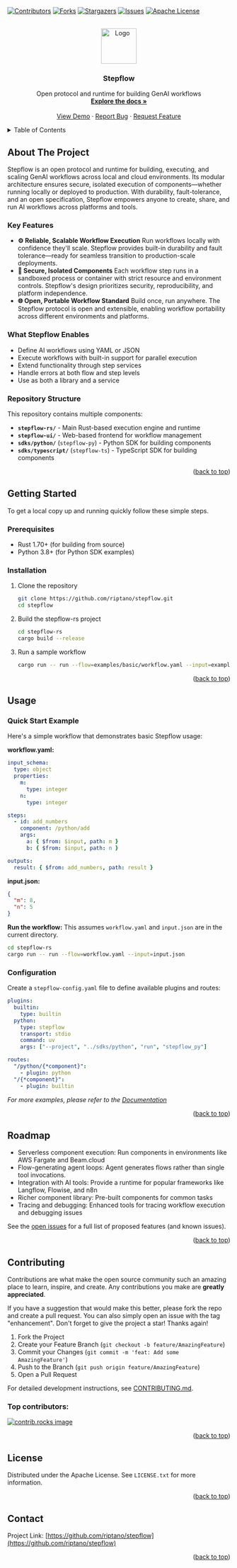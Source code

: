 <a id="readme-top"></a>

<!-- PROJECT SHIELDS -->
[![Contributors][contributors-shield]][contributors-url]
[![Forks][forks-shield]][forks-url]
[![Stargazers][stars-shield]][stars-url]
[![Issues][issues-shield]][issues-url]
[![Apache License][license-shield]][license-url]

<!-- PROJECT LOGO -->
<br />
<div align="center">
  <a href="https://github.com/riptano/stepflow">
    <img src="images/logo.png" alt="Logo" width="80" height="80">
  </a>

  <h3 align="center">Stepflow</h3>

  <p align="center">
    Open protocol and runtime for building GenAI workflows
    <br />
    <a href="https://fuzzy-journey-4j3y1we.pages.github.io/"><strong>Explore the docs »</strong></a>
    <br />
    <br />
    <a href="https://github.com/riptano/stepflow">View Demo</a>
    &middot;
    <a href="https://github.com/riptano/stepflow/issues/new?labels=bug&template=bug-report---.md">Report Bug</a>
    &middot;
    <a href="https://github.com/riptano/stepflow/issues/new?labels=enhancement&template=feature-request---.md">Request Feature</a>
  </p>
</div>

<!-- TABLE OF CONTENTS -->
<details>
  <summary>Table of Contents</summary>
  <ol>
    <li>
      <a href="#about-the-project">About The Project</a>
    </li>
    <li>
      <a href="#getting-started">Getting Started</a>
      <ul>
        <li><a href="#prerequisites">Prerequisites</a></li>
        <li><a href="#installation">Installation</a></li>
      </ul>
    </li>
    <li><a href="#usage">Usage</a></li>
    <li><a href="#roadmap">Roadmap</a></li>
    <li><a href="#contributing">Contributing</a></li>
    <li><a href="#license">License</a></li>
    <li><a href="#contact">Contact</a></li>
  </ol>
</details>

<!-- ABOUT THE PROJECT -->
## About The Project

Stepflow is an open protocol and runtime for building, executing, and scaling GenAI workflows across local and cloud environments. Its modular architecture ensures secure, isolated execution of components—whether running locally or deployed to production. With durability, fault-tolerance, and an open specification, Stepflow empowers anyone to create, share, and run AI workflows across platforms and tools.

### Key Features

- **⚙️ Reliable, Scalable Workflow Execution**
   Run workflows locally with confidence they'll scale. Stepflow provides built-in durability and fault tolerance—ready for seamless transition to production-scale deployments.
- **🔐 Secure, Isolated Components**
   Each workflow step runs in a sandboxed process or container with strict resource and environment controls. Stepflow's design prioritizes security, reproducibility, and platform independence.
- **🌐 Open, Portable Workflow Standard**
   Build once, run anywhere. The Stepflow protocol is open and extensible, enabling workflow portability across different environments and platforms.

### What Stepflow Enables

- Define AI workflows using YAML or JSON
- Execute workflows with built-in support for parallel execution
- Extend functionality through step services
- Handle errors at both flow and step levels
- Use as both a library and a service

### Repository Structure

This repository contains multiple components:

- **`stepflow-rs/`** - Main Rust-based execution engine and runtime
- **`stepflow-ui/`** - Web-based frontend for workflow management
- **`sdks/python/`** (`stepflow-py`) - Python SDK for building components
- **`sdks/typescript/`** (`stepflow-ts`) - TypeScript SDK for building components

<p align="right">(<a href="#readme-top">back to top</a>)</p>

<!-- GETTING STARTED -->
## Getting Started
To get a local copy up and running quickly follow these simple steps.
### Prerequisites

- Rust 1.70+ (for building from source)
- Python 3.8+ (for Python SDK examples)

### Installation

1. Clone the repository
   ```sh
   git clone https://github.com/riptano/stepflow.git
   cd stepflow
   ```

2. Build the stepflow-rs project
   ```sh
   cd stepflow-rs
   cargo build --release
   ```

3. Run a sample workflow
   ```sh
   cargo run -- run --flow=examples/basic/workflow.yaml --input=examples/basic/input1.json --config=examples/basic/stepflow-config.yml
   ```

<p align="right">(<a href="#readme-top">back to top</a>)</p>

<!-- USAGE EXAMPLES -->
## Usage

### Quick Start Example

Here's a simple workflow that demonstrates basic Stepflow usage:

**workflow.yaml:**
```yaml
input_schema:
  type: object
  properties:
    m:
      type: integer
    n:
      type: integer

steps:
  - id: add_numbers
    component: /python/add
    args:
      a: { $from: $input, path: m }
      b: { $from: $input, path: n }

outputs:
  result: { $from: add_numbers, path: result }
```

**input.json:**
```json
{
  "m": 8,
  "n": 5
}
```

**Run the workflow:**
This assumes `workflow.yaml` and `input.json` are in the current directory.
```sh
cd stepflow-rs
cargo run -- run --flow=workflow.yaml --input=input.json
```

### Configuration

Create a `stepflow-config.yaml` file to define available plugins and routes:

```yaml
plugins:
  builtin:
    type: builtin
  python:
    type: stepflow
    transport: stdio
    command: uv
    args: ["--project", "../sdks/python", "run", "stepflow_py"]

routes:
  "/python/{*component}":
    - plugin: python
  "/{*component}":
    - plugin: builtin
```

_For more examples, please refer to the [Documentation](https://fuzzy-journey-4j3y1we.pages.github.io/)_

<p align="right">(<a href="#readme-top">back to top</a>)</p>

<!-- ROADMAP -->
## Roadmap

- Serverless component execution: Run components in environments like AWS Fargate and Beam.cloud
- Flow-generating agent loops: Agent generates flows rather than single tool invocations.
- Integration with AI tools: Provide a runtime for popular frameworks like Langflow, Flowise, and n8n
- Richer component library: Pre-built components for common tasks
- Tracing and debugging: Enhanced tools for tracing workflow execution and debugging issues

See the [open issues](https://github.com/riptano/stepflow/issues) for a full list of proposed features (and known issues).

<p align="right">(<a href="#readme-top">back to top</a>)</p>

<!-- CONTRIBUTING -->
## Contributing

Contributions are what make the open source community such an amazing place to learn, inspire, and create. Any contributions you make are **greatly appreciated**.

If you have a suggestion that would make this better, please fork the repo and create a pull request. You can also simply open an issue with the tag "enhancement".
Don't forget to give the project a star! Thanks again!

1. Fork the Project
2. Create your Feature Branch (`git checkout -b feature/AmazingFeature`)
3. Commit your Changes (`git commit -m 'feat: Add some AmazingFeature'`)
4. Push to the Branch (`git push origin feature/AmazingFeature`)
5. Open a Pull Request

For detailed development instructions, see [CONTRIBUTING.md](CONTRIBUTING.md).

### Top contributors:

<a href="https://github.com/riptano/stepflow/graphs/contributors">
  <img src="https://contrib.rocks/image?repo=riptano/stepflow" alt="contrib.rocks image" />
</a>

<p align="right">(<a href="#readme-top">back to top</a>)</p>

<!-- LICENSE -->
## License

Distributed under the Apache License. See `LICENSE.txt` for more information.

<p align="right">(<a href="#readme-top">back to top</a>)</p>

<!-- CONTACT -->
## Contact

Project Link: [https://github.com/riptano/stepflow](https://github.com/riptano/stepflow)

<p align="right">(<a href="#readme-top">back to top</a>)</p>

<!-- MARKDOWN LINKS & IMAGES -->
<!-- https://www.markdownguide.org/basic-syntax/#reference-style-links -->
[contributors-shield]: https://img.shields.io/github/contributors/riptano/stepflow.svg?style=for-the-badge
[contributors-url]: https://github.com/riptano/stepflow/graphs/contributors
[forks-shield]: https://img.shields.io/github/forks/riptano/stepflow.svg?style=for-the-badge
[forks-url]: https://github.com/riptano/stepflow/network/members
[stars-shield]: https://img.shields.io/github/stars/riptano/stepflow.svg?style=for-the-badge
[stars-url]: https://github.com/riptano/stepflow/stargazers
[issues-shield]: https://img.shields.io/github/issues/riptano/stepflow.svg?style=for-the-badge
[issues-url]: https://github.com/riptano/stepflow/issues
[license-shield]: https://img.shields.io/github/license/riptano/stepflow.svg?style=for-the-badge
[license-url]: https://github.com/riptano/stepflow/blob/master/LICENSE.txt
